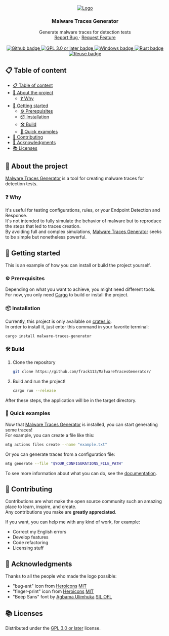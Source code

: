 <!--
SPDX-FileCopyrightText: 2023 The MalwareTracesGenerator development team

SPDX-License-Identifier: GPL-3.0-or-later
-->

<div align="center">
  <a href="https://github.com/frack113/MalwareTracesGenerator/">
    <img src="
      https://raw.githubusercontent.com/frack113/MalwareTracesGenerator/
      refs/heads/main/media/logo.svg
      " alt="Logo" />
  </a>

<h3 align="center">Malware Traces Generator</h3>

<p align="center">
    Generate malware traces for detection tests
    <br />
    <a href="https://github.com/frack113/MalwareTracesGenerator/issues/">
      Report Bug
    </a>
    ·
    <a href="https://github.com/frack113/MalwareTracesGenerator/issues/">
      Request Feature
    </a>
    <br />
    <br />
    <a href="https://github.com/">
      <img src="https://img.shields.io/badge/GitHub-181717?logo=github&logoColor=fff&style=for-the-badge" alt="Github badge" />
    </a>
    <a href="./LICENSES/GPL-3.0-or-later.txt">
      <img src="https://img.shields.io/badge/License-GPL%203.0%20or%20later-green.svg?style=for-the-badge" alt="GPL 3.0 or later badge" />
    </a>
    <a href="https://www.microsoft.com/en-us/windows/">
      <img src="https://img.shields.io/badge/Windows-0078D4?logo=windows&logoColor=fff&style=for-the-badge" alt="Windows badge" />
    </a>
    <a href="https://www.rust-lang.org/">
      <img src="https://img.shields.io/badge/Rust-000?logo=rust&logoColor=fff&style=for-the-badge" alt="Rust badge" />
    </a>
    <a href="https://reuse.software/">
      <img src="https://img.shields.io/reuse/compliance/github.com%2Ffrack113%2FWAG?style=for-the-badge" alt="Reuse badge" />
    </a>
  </p>
</div>

## 📋 Table of content

- [📋 Table of content](#-table-of-content)
- [👀 About the project](#-about-the-project)
  - [❓ Why](#-why)
- [🚀 Getting started](#-getting-started)
  - [⚙️ Prerequisites](#%EF%B8%8F-prerequisites)
  - [📦 Installation](#-installation)
  - [🛠️ Build](#%EF%B8%8F-build)
  - [🥷 Quick examples](#-quick-examples)
- [👷 Contributing](#-contributing)
- [🙌 Acknowledgments](#-acknowledgments)
- [📚 Licenses](#-licenses)

## 👀 About the project

[Malware Traces Generator][mtg] is a tool for creating malware traces for detection tests.

### ❓ Why

It's useful for testing configurations, rules, or your Endpoint Detection and Response. \
It's not intended to fully simulate the behavior of malware but to reproduce the steps that led to traces creation. \
By avoiding full and complex simulations, [Malware Traces Generator][mtg] seeks to be simple but nonetheless powerful.

## 🚀 Getting started

This is an example of how you can install or build the project yourself.

### ⚙️ Prerequisites

Depending on what you want to achieve, you might need different tools. \
For now, you only need [Cargo] to build or install the project.

### 📦 Installation

Currently, this project is only available on [crates.io]. \
In order to install it, just enter this command in your favorite terminal:

```sh
cargo install malware-traces-generator

```

### 🛠️ Build

1. Clone the repository

   ```sh
   git clone https://github.com/frack113/MalwareTracesGenerator/
   ```

1. Build and run the project!

   ```sh
   cargo run --release
   ```

After these steps, the application will be in the target directory.

### 🥷 Quick examples

Now that [Malware Traces Generator][mtg] is installed, you can start generating some traces! \
For example, you can create a file like this:

```sh
mtg actions files create --name "example.txt"
```

Or you can generate traces from a configuration file:

```sh
mtg generate --file "$YOUR_CONFIGURATIONS_FILE_PATH"
```

To see more information about what you can do, see the [documentation].

## 👷 Contributing

Contributions are what make the open source community such an amazing place to learn, inspire, and create. \
Any contributions you make are **greatly appreciated**.

If you want, you can help me with any kind of work, for example:

- Correct my English errors
- Develop features
- Code refactoring
- Licensing stuff

## 🙌 Acknowledgments

Thanks to all the people who made the logo possible:

- "bug-ant" icon from [Heroicons] [MIT]
- "finger-print" icon from [Heroicons] [MIT]
- "Beep Sans" font by [Agbama Ulimhuka] [SIL OFL]

## 📚 Licenses

Distributed under the [GPL 3.0 or later] license.

[agbama ulimhuka]: https://github.com/ulims/
[cargo]: https://doc.rust-lang.org/stable/cargo/
[crates.io]: https://crates.io/
[documentation]: https://frack113.github.io/MalwareTracesGenerator/
[gpl 3.0 or later]: ./LICENSES/GPL-3.0-or-later.txt
[heroicons]: https://heroicons.com/
[mit]: ./LICENSES/MIT.txt
[mtg]: https://github.com/frack113/MalwareTracesGenerator/
[sil ofl]: ./LICENSES/OFL-1.1.txt
